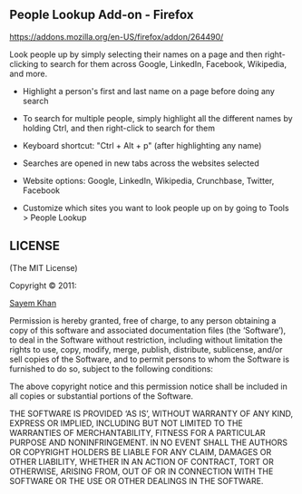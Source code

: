 People Lookup Add-on - Firefox
------------------------------

https://addons.mozilla.org/en-US/firefox/addon/264490/

Look people up by simply selecting their names on a page and then right-clicking to search for them across Google, LinkedIn, Facebook, Wikipedia, and more.

- Highlight a person's first and last name on a page before doing any search
- To search for multiple people, simply highlight all the different names by holding Ctrl, and then right-click to search for them
- Keyboard shortcut: "Ctrl + Alt + p" (after highlighting any name)

- Searches are opened in new tabs across the websites selected
- Website options: Google, LinkedIn, Wikipedia, Crunchbase, Twitter, Facebook
- Customize which sites you want to look people up on by going to Tools > People Lookup


LICENSE
-------

(The MIT License)

Copyright © 2011:

[Sayem Khan](http://sayemkhan.com)

Permission is hereby granted, free of charge, to any person obtaining
a copy of this software and associated documentation files (the
‘Software’), to deal in the Software without restriction, including
without limitation the rights to use, copy, modify, merge, publish,
distribute, sublicense, and/or sell copies of the Software, and to
permit persons to whom the Software is furnished to do so, subject to
the following conditions:

The above copyright notice and this permission notice shall be
included in all copies or substantial portions of the Software.

THE SOFTWARE IS PROVIDED ‘AS IS’, WITHOUT WARRANTY OF ANY KIND,
EXPRESS OR IMPLIED, INCLUDING BUT NOT LIMITED TO THE WARRANTIES OF
MERCHANTABILITY, FITNESS FOR A PARTICULAR PURPOSE AND NONINFRINGEMENT.
IN NO EVENT SHALL THE AUTHORS OR COPYRIGHT HOLDERS BE LIABLE FOR ANY
CLAIM, DAMAGES OR OTHER LIABILITY, WHETHER IN AN ACTION OF CONTRACT,
TORT OR OTHERWISE, ARISING FROM, OUT OF OR IN CONNECTION WITH THE
SOFTWARE OR THE USE OR OTHER DEALINGS IN THE SOFTWARE.

